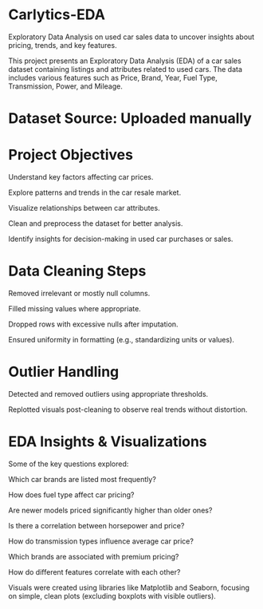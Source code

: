 # Carlytics-EDA
Exploratory Data Analysis on used car sales data to uncover insights about pricing, trends, and key features.


This project presents an Exploratory Data Analysis (EDA) of a car sales dataset containing listings and attributes related to used cars. The data includes various features such as Price, Brand, Year, Fuel Type, Transmission, Power, and Mileage.

# Dataset Source: Uploaded manually 

# Project Objectives
Understand key factors affecting car prices.

Explore patterns and trends in the car resale market.

Visualize relationships between car attributes.

Clean and preprocess the dataset for better analysis.

Identify insights for decision-making in used car purchases or sales.

# Data Cleaning Steps
Removed irrelevant or mostly null columns.

Filled missing values where appropriate.

Dropped rows with excessive nulls after imputation.

Ensured uniformity in formatting (e.g., standardizing units or values).

# Outlier Handling
Detected and removed outliers using appropriate thresholds.

Replotted visuals post-cleaning to observe real trends without distortion.

# EDA Insights & Visualizations
Some of the key questions explored:

Which car brands are listed most frequently?

How does fuel type affect car pricing?

Are newer models priced significantly higher than older ones?

Is there a correlation between horsepower and price?

How do transmission types influence average car price?

Which brands are associated with premium pricing?

How do different features correlate with each other?

Visuals were created using libraries like Matplotlib and Seaborn, focusing on simple, clean plots (excluding boxplots with visible outliers).
